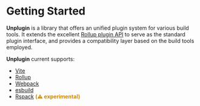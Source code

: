 # Getting Started

**Unplugin** is a library that offers an unified plugin system for various build tools. It extends the excellent [Rollup plugin API](https://rollupjs.org/plugin-development/#plugins-overview) to serve as the standard plugin interface, and provides a compatibility layer based on the build tools employed.

**Unplugin** current supports:

- [Vite](https://vitejs.dev/)
- [Rollup](https://rollupjs.org/)
- [Webpack](https://webpack.js.org/)
- [esbuild](https://esbuild.github.io/)
- [Rspack](https://www.rspack.dev/) <span style="color: #ca8a04"><strong>(⚠️ experimental)</strong></span>
